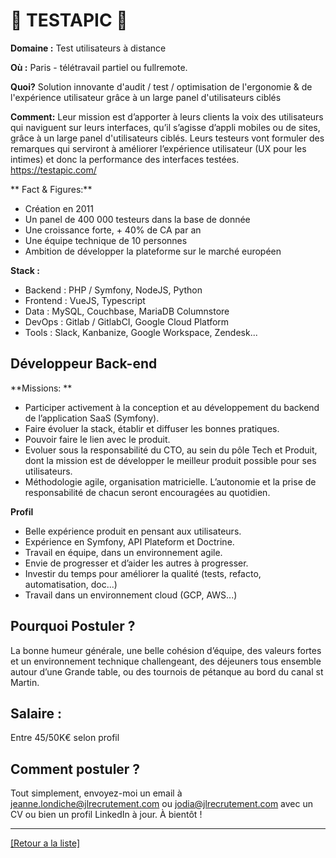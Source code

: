 # 🔎 TESTAPIC 🔎

**Domaine :** Test utilisateurs à distance

**Où :** Paris - télétravail partiel ou fullremote.
 
**Quoi?** Solution innovante d'audit / test / optimisation de l'ergonomie & de l'expérience utilisateur grâce à un large panel d'utilisateurs ciblés

**Comment:** Leur mission est d’apporter à leurs clients la voix des utilisateurs qui naviguent sur leurs interfaces, qu’il s’agisse d’appli mobiles ou de sites, grâce à un large panel d'utilisateurs ciblés. Leurs testeurs vont formuler des remarques qui serviront à améliorer l’expérience utilisateur (UX pour les intimes) et donc la performance des interfaces testées.
https://testapic.com/

** Fact & Figures:** 
* Création en 2011
* Un panel de  400 000 testeurs dans la base de donnée
* Une croissance forte, + 40% de CA par an
* Une équipe technique de 10 personnes
* Ambition de développer la plateforme sur le marché européen

**Stack :** 

* Backend : PHP / Symfony, NodeJS, Python
* Frontend : VueJS, Typescript
* Data : MySQL, Couchbase, MariaDB Columnstore
* DevOps : Gitlab / GitlabCI, Google Cloud Platform
* Tools : Slack, Kanbanize, Google Workspace, Zendesk...

## Développeur Back-end 

**Missions: **
* Participer activement à la conception et au développement du backend de l’application SaaS (Symfony).
* Faire évoluer la stack, établir et diffuser les bonnes pratiques.
* Pouvoir faire le lien avec le produit. 
* Evoluer sous la responsabilité du CTO, au sein du pôle Tech et Produit, dont la mission est de développer le meilleur produit possible pour ses utilisateurs.
* Méthodologie agile, organisation matricielle. L’autonomie et la prise de responsabilité de chacun seront encouragées au quotidien. 

**Profil**
* Belle expérience produit en pensant aux utilisateurs.
* Expérience en Symfony, API Plateform et Doctrine.
* Travail en équipe, dans un environnement agile.
* Envie de progresser et d’aider les autres à progresser.
* Investir du temps pour améliorer la qualité (tests, refacto, automatisation, doc...)
* Travail dans un environnement cloud (GCP, AWS...)

## Pourquoi Postuler ? 
La bonne humeur générale, une belle cohésion d’équipe, des valeurs fortes et un environnement technique challengeant, des déjeuners tous ensemble autour d’une Grande table, ou des tournois de pétanque au bord du canal st Martin. 

## Salaire :
Entre 45/50K€ selon profil

## Comment postuler ?

Tout simplement, envoyez-moi un email à jeanne.londiche@jlrecrutement.com ou jodia@jlrecrutement.com avec un CV ou bien un profil LinkedIn à jour. À bientôt ! 


----
<a href="https://github.com/jlondiche/job-board-php/blob/master/README.md">[Retour a la liste]</a>